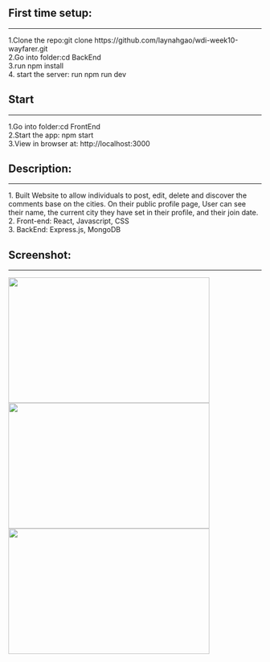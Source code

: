 <h2>First time setup:</h2>
<hr/>
<p>
  1.Clone the repo:git clone https://github.com/laynahgao/wdi-week10-wayfarer.git
 <br>
  2.Go into folder:cd BackEnd
 <br>
  3.run npm install
<br/>
  4. start the server: run npm run dev 
 <br/>
  <p/>
  <h2>Start</h2>
 <hr/>
 <p>
  1.Go into folder:cd FrontEnd
  <br>
  2.Start the app: npm start
  <br>
  3.View in browser at: http://localhost:3000
  <p/>
 <h2>Description:</h2>
 <hr/>
 <p>
  1. Built Website to allow individuals to post, edit, delete and discover the comments base on the cities. On their public profile page, User can see their name, the current city they have set in their profile, and their join date.
  <br/>
  2. Front-end: React, Javascript, CSS
  <br/>
  3. BackEnd: Express.js, MongoDB
<p/>
<h2>Screenshot:</h2>
<hr/>
<img src="https://user-images.githubusercontent.com/36210254/45606928-fbf80500-b9fd-11e8-831f-300949fa56cf.png" width="400" height="250" name="landing"/>
<img src="https://user-images.githubusercontent.com/36210254/45606952-382b6580-b9fe-11e8-85a6-79f95a9fa4f0.png" width="400" height="250" name="landing"/>
<img src="https://user-images.githubusercontent.com/36210254/45606961-47121800-b9fe-11e8-9333-2c846f9595aa.png" width="400" height="250" name="landing"/>


